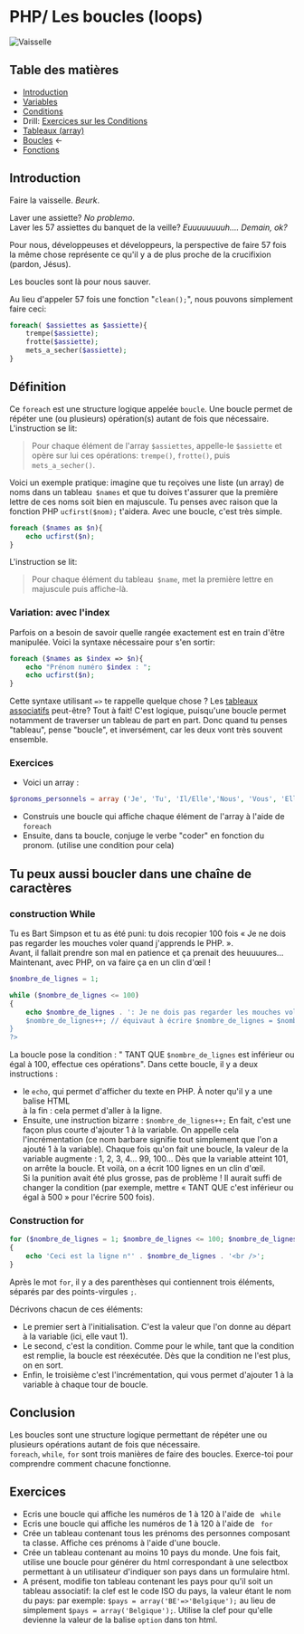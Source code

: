 # PHP/ Les boucles (loops)

![Vaisselle](https://www.dropbox.com/s/yu51xxacsk4f8w8/Capture%20d%27%C3%A9cran%202017-05-03%2000.16.45.png?dl=1)


## Table des matières

- [Introduction](php-introduction.md)  
- [Variables](php-variables.md)  
- [Conditions](php-conditions.md) 
- Drill: [Exercices sur les Conditions](exo.md) 
- [Tableaux (array)](php-array.md)
- [Boucles](php-boucles.md)    ← 
- [Fonctions](php-fonctions.md) 

## Introduction

Faire la vaisselle. *Beurk*. 

Laver une assiette? *No problemo*.  
Laver les 57 assiettes du banquet de la veille? *Euuuuuuuuh.... Demain, ok?*
 
Pour nous, développeuses et développeurs, la perspective de faire 57 fois la même chose représente ce qu'il y a de plus proche de la crucifixion (pardon, Jésus).

Les boucles sont là pour nous sauver.

Au lieu d'appeler 57 fois une fonction "`clean();`", nous pouvons simplement faire ceci:

```php
foreach( $assiettes as $assiette){
	trempe($assiette);
	frotte($assiette);
	mets_a_secher($assiette);
}
```
## Définition
Ce `foreach` est une structure logique appelée `boucle`. Une boucle permet de répéter une (ou plusieurs) opération(s) autant de fois que nécessaire.  
L'instruction se lit:  
> Pour chaque élément de l'array `$assiettes`, appelle-le `$assiette` et opère sur lui ces opérations: `trempe()`, `frotte()`, puis `mets_a_secher()`.

Voici un exemple pratique: imagine que tu reçoives une liste (un array) de noms dans un tableau` $names` et que tu doives t'assurer que la première lettre de ces noms soit bien en majuscule. Tu penses avec raison que la fonction PHP `ucfirst($nom);` t'aidera. Avec une boucle, c'est très simple.

```php
foreach ($names as $n){
	echo ucfirst($n);
}
```
L'instruction se lit:  
> Pour chaque élément du tableau` $name`, met la première lettre en majuscule puis affiche-là.

### Variation: avec l'index

Parfois on a besoin de savoir quelle rangée exactement est en train d'être manipulée. Voici la syntaxe nécessaire pour s'en sortir:

```php
foreach ($names as $index => $n){
	echo "Prénom numéro $index : ";
	echo ucfirst($n);
}
```

Cette syntaxe utilisant `=>` te rappelle quelque chose ? Les [tableaux associatifs](php-array.md) peut-être? Tout à fait! C'est logique, puisqu'une boucle permet notamment de traverser un tableau de part en part. Donc quand tu penses "tableau", pense "boucle", et inversément, car les deux vont très souvent ensemble. 

### Exercices
- Voici un array :
```php
$pronoms_personnels = array ('Je', 'Tu', 'Il/Elle','Nous', 'Vous', 'Elles/Ils');
``` 
- Construis une boucle qui affiche chaque élément de l'array à l'aide de `foreach`
- Ensuite, dans ta boucle, conjuge le verbe "coder" en fonction du pronom. (utilise une condition pour cela)

## Tu peux aussi boucler dans une chaîne de caractères
### construction While

Tu es Bart Simpson et tu as été puni: tu dois recopier 100 fois « Je ne dois pas regarder les mouches voler quand j'apprends le PHP. ».  
Avant, il fallait prendre son mal en patience et ça prenait des heuuuures… Maintenant, avec PHP, on va faire ça en un clin d'œil !


```php
$nombre_de_lignes = 1;

while ($nombre_de_lignes <= 100)
{
    echo $nombre_de_lignes . ': Je ne dois pas regarder les mouches voler quand j'apprends le PHP.<br />';
    $nombre_de_lignes++; // équivaut à écrire $nombre_de_lignes = $nombre_de_lignes +1;
}
?>
```
La boucle pose la condition : " TANT QUE `$nombre_de_lignes` est inférieur ou égal à 100, effectue ces opérations".
Dans cette boucle, il y a deux instructions :  
- le `echo`, qui permet d'afficher du texte en PHP. À noter qu'il y a une balise HTML<br />à la fin : cela permet d'aller à la ligne.  
- Ensuite, une instruction bizarre : `$nombre_de_lignes++;`  En fait, c'est une façon plus courte d'ajouter 1 à la variable. On appelle cela l'incrémentation (ce nom barbare signifie tout simplement que l'on a ajouté 1 à la variable).  Chaque fois qu'on fait une boucle, la valeur de la variable augmente : 1, 2, 3, 4… 99, 100… Dès que la variable atteint 101, on arrête la boucle. Et voilà, on a écrit 100 lignes en un clin d'œil.  
Si la punition avait été plus grosse, pas de problème ! Il aurait suffi de changer la condition (par exemple, mettre « TANT QUE c'est inférieur ou égal à 500 » pour l'écrire 500 fois).

### Construction for

```php
for ($nombre_de_lignes = 1; $nombre_de_lignes <= 100; $nombre_de_lignes++)
{
    echo 'Ceci est la ligne n°' . $nombre_de_lignes . '<br />';
}
```
Après le mot `for`, il y a des parenthèses qui contiennent trois éléments, séparés par des points-virgules `;`.

Décrivons chacun de ces éléments:

- Le premier sert à l'initialisation. C'est la valeur que l'on donne au départ à la variable (ici, elle vaut 1).  
- Le second, c'est la condition. Comme pour le while, tant que la condition est remplie, la boucle est réexécutée. Dès que la condition ne l'est plus, on en sort.  
- Enfin, le troisième c'est l'incrémentation, qui vous permet d'ajouter 1 à la variable à chaque tour de boucle.  


## Conclusion

Les boucles sont une structure logique permettant de répéter une ou plusieurs opérations autant de fois que nécessaire.  
`foreach`, `while`, `for` sont trois manières de faire des boucles. Exerce-toi pour comprendre comment chacune fonctionne.

## Exercices

- Ecris une boucle qui affiche les numéros de 1 à 120 à l'aide de ` while `  
- Ecris une boucle qui affiche les numéros de 1 à 120 à l'aide de ` for `  
- Crée un tableau contenant tous les prénoms des personnes composant ta classe. Affiche ces prénoms à l'aide d'une boucle.
- Crée un tableau contenant au moins 10 pays du monde.  Une fois fait, utilise une boucle pour générer du html correspondant à une selectbox permettant à un utilisateur d'indiquer son pays dans un formulaire html.
- A présent, modifie ton tableau contenant les pays pour qu'il soit un tableau associatif: la clef est le code ISO du pays, la valeur étant le nom du pays: par exemple: `$pays = array('BE'=>'Belgique');` au lieu de simplement `$pays = array('Belgique');`. Utilise la clef pour qu'elle devienne la valeur de la balise `option` dans ton html.











